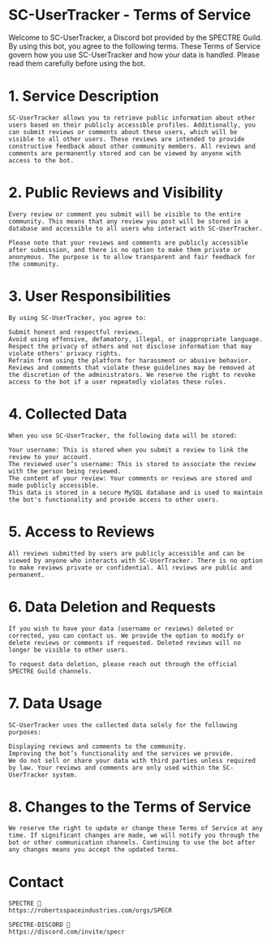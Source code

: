 # SC-UserTracker - Terms of Service

Welcome to SC-UserTracker, a Discord bot provided by the SPECTRE Guild. By using this bot, you agree to the following terms. These Terms of Service govern how you use SC-UserTracker and how your data is handled. Please read them carefully before using the bot.

# 1. Service Description
````
SC-UserTracker allows you to retrieve public information about other users based on their publicly accessible profiles. Additionally, you can submit reviews or comments about these users, which will be visible to all other users. These reviews are intended to provide constructive feedback about other community members. All reviews and comments are permanently stored and can be viewed by anyone with access to the bot.
````

# 2. Public Reviews and Visibility
````
Every review or comment you submit will be visible to the entire community. This means that any review you post will be stored in a database and accessible to all users who interact with SC-UserTracker.

Please note that your reviews and comments are publicly accessible after submission, and there is no option to make them private or anonymous. The purpose is to allow transparent and fair feedback for the community.
````


# 3. User Responsibilities
````
By using SC-UserTracker, you agree to:

Submit honest and respectful reviews.
Avoid using offensive, defamatory, illegal, or inappropriate language.
Respect the privacy of others and not disclose information that may violate others' privacy rights.
Refrain from using the platform for harassment or abusive behavior.
Reviews and comments that violate these guidelines may be removed at the discretion of the administrators. We reserve the right to revoke access to the bot if a user repeatedly violates these rules.
````

# 4. Collected Data
````
When you use SC-UserTracker, the following data will be stored:

Your username: This is stored when you submit a review to link the review to your account.
The reviewed user’s username: This is stored to associate the review with the person being reviewed.
The content of your review: Your comments or reviews are stored and made publicly accessible.
This data is stored in a secure MySQL database and is used to maintain the bot's functionality and provide access to other users.
````

# 5. Access to Reviews
````
All reviews submitted by users are publicly accessible and can be viewed by anyone who interacts with SC-UserTracker. There is no option to make reviews private or confidential. All reviews are public and permanent.
````

# 6. Data Deletion and Requests
````
If you wish to have your data (username or reviews) deleted or corrected, you can contact us. We provide the option to modify or delete reviews or comments if requested. Deleted reviews will no longer be visible to other users.

To request data deletion, please reach out through the official SPECTRE Guild channels.
````

# 7. Data Usage
````
SC-UserTracker uses the collected data solely for the following purposes:

Displaying reviews and comments to the community.
Improving the bot’s functionality and the services we provide.
We do not sell or share your data with third parties unless required by law. Your reviews and comments are only used within the SC-UserTracker system.
````

# 8. Changes to the Terms of Service
````
We reserve the right to update or change these Terms of Service at any time. If significant changes are made, we will notify you through the bot or other communication channels. Continuing to use the bot after any changes means you accept the updated terms.
````

# Contact
````
SPECTRE 👺
https://robertsspaceindustries.com/orgs/SPECR

SPECTRE-DISCORD 👋
https://discord.com/invite/specr
````
